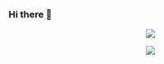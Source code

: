 ### Hi there 👋

<!--
**raesnow/raesnow** is a ✨ _special_ ✨ repository because its `README.md` (this file) appears on your GitHub profile.

Here are some ideas to get you started:

- 🔭 I’m currently working on ...
- 🌱 I’m currently learning ...
- 👯 I’m looking to collaborate on ...
- 🤔 I’m looking for help with ...
- 💬 Ask me about ...
- 📫 How to reach me: ...
- 😄 Pronouns: ...
- ⚡ Fun fact: ...
-->

<p align="center">
  <img alig src="https://github-readme-stats.vercel.app/api?username=raesnow&count_private=true&show_icons=true?theme=onedark" />
</p>

<p align="center">
  <img alig src="https://github-readme-stats.vercel.app/api/top-langs/?username=raesnow&hide=HTML&layout=compact" />
</p>
